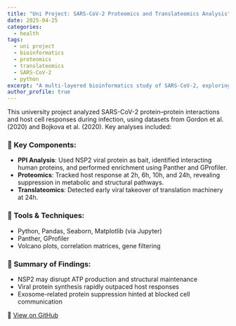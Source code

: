 ```yaml
---
title: "Uni Project: SARS-CoV-2 Proteomics and Translateomics Analysis"
date: 2025-04-25
categories:
  - health
tags:
  - uni project
  - bioinformatics
  - proteomics
  - translateomics
  - SARS-CoV-2
  - python
excerpt: "A multi-layered bioinformatics study of SARS-CoV-2, exploring protein-protein interactions, host response proteomics, and translateomics using Python, Panther, and GProfiler."
author_profile: true
---
```


This university project analyzed SARS-CoV-2 protein–protein interactions and host cell responses during infection, using datasets from Gordon et al. (2020) and Bojkova et al. (2020). Key analyses included:

### 🔬 Key Components:
- **PPI Analysis**: Used NSP2 viral protein as bait, identified interacting human proteins, and performed enrichment using Panther and GProfiler.
- **Proteomics**: Tracked host response at 2h, 6h, 10h, and 24h, revealing suppression in metabolic and structural pathways.
- **Translateomics**: Detected early viral takeover of translation machinery at 24h.

### 🧰 Tools & Techniques:
- Python, Pandas, Seaborn, Matplotlib (via Jupyter)
- Panther, GProfiler
- Volcano plots, correlation matrices, gene filtering

### 🧠 Summary of Findings:
- NSP2 may disrupt ATP production and structural maintenance
- Viral protein synthesis rapidly outpaced host responses
- Exosome-related protein suppression hinted at blocked cell communication

🔗 [View on GitHub](https://github.com/xc017/proteomics_c_elegans )
